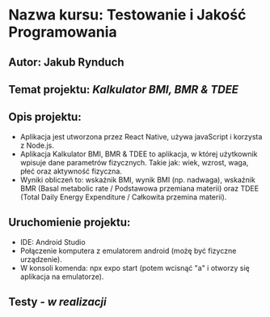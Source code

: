 # Nazwa kursu: Testowanie i Jakość Programowania

## Autor: Jakub Rynduch

## Temat projektu: *Kalkulator BMI, BMR & TDEE*

## Opis projektu:
* Aplikacja jest utworzona przez React Native, używa javaScript i korzysta z Node.js.
* Aplikacja Kalkulator BMI, BMR & TDEE to aplikacja, w której użytkownik wpisuje dane parametrów fizycznych.
Takie jak: wiek, wzrost, waga, płeć oraz aktywność fizyczna.
* Wyniki obliczeń to: wskaźnik BMI, wynik BMI (np. nadwaga), wskaźnik BMR (Basal metabolic rate / Podstawowa przemiana materii) oraz TDEE (Total Daily Energy Expenditure / Całkowita przemina materii).

## Uruchomienie projektu:
* IDE: Android Studio
* Połączenie komputera z emulatorem android (możę być fizyczne urządzenie).
* W konsoli komenda: npx expo start (potem wcisnąć "a" i otworzy się aplikacja na emulatorze).

## Testy - *w realizacji*
